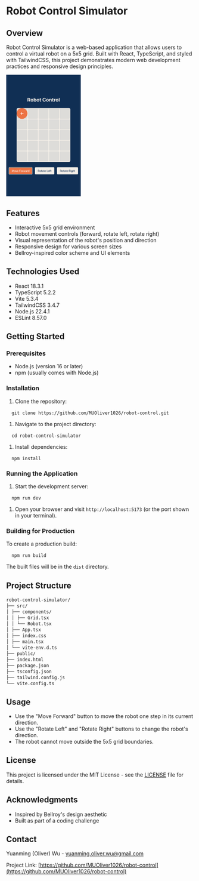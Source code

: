 # Robot Control Simulator

## Overview

Robot Control Simulator is a web-based application that allows users to control a virtual robot on a 5x5 grid. Built with React, TypeScript, and styled with TailwindCSS, this project demonstrates modern web development practices and responsive design principles.

<img src="/public/screenshot.png" width="200">

## Features

- Interactive 5x5 grid environment
- Robot movement controls (forward, rotate left, rotate right)
- Visual representation of the robot's position and direction
- Responsive design for various screen sizes
- Bellroy-inspired color scheme and UI elements

## Technologies Used

- React 18.3.1
- TypeScript 5.2.2
- Vite 5.3.4
- TailwindCSS 3.4.7
- Node.js 22.4.1
- ESLint 8.57.0

## Getting Started

### Prerequisites

- Node.js (version 16 or later)
- npm (usually comes with Node.js)

### Installation

1. Clone the repository:

```
  git clone https://github.com/MUOliver1026/robot-control.git
```

1. Navigate to the project directory:

```
  cd robot-control-simulator
```

1. Install dependencies:

```
  npm install
```

### Running the Application

1. Start the development server:

```
  npm run dev
```

1. Open your browser and visit `http://localhost:5173` (or the port shown in your terminal).

### Building for Production

To create a production build:

```
  npm run build
```

The built files will be in the `dist` directory.

## Project Structure

```
robot-control-simulator/
├── src/
│ ├── components/
│ │ ├── Grid.tsx
│ │ └── Robot.tsx
│ ├── App.tsx
│ ├── index.css
│ ├── main.tsx
│ └── vite-env.d.ts
├── public/
├── index.html
├── package.json
├── tsconfig.json
├── tailwind.config.js
└── vite.config.ts
```

## Usage

- Use the "Move Forward" button to move the robot one step in its current direction.
- Use the "Rotate Left" and "Rotate Right" buttons to change the robot's direction.
- The robot cannot move outside the 5x5 grid boundaries.


## License

This project is licensed under the MIT License - see the [LICENSE](https://github.com/MUOliver1026/robot-control/blob/main/LICENSE) file for details.

## Acknowledgments

- Inspired by Bellroy's design aesthetic
- Built as part of a coding challenge

## Contact

Yuanming (Oliver) Wu - yuanming.oliver.wu@gmail.com

Project Link: [https://github.com/MUOliver1026/robot-control](https://github.com/MUOliver1026/robot-control)